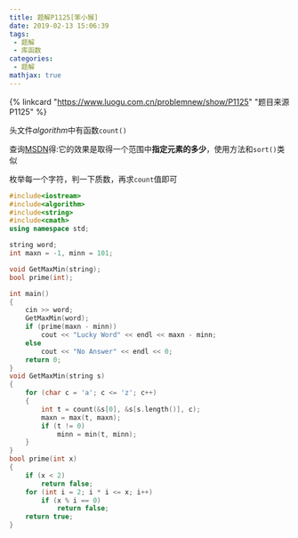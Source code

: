 ```yaml
---
title: 题解P1125[笨小猴]
date: 2019-02-13 15:06:39
tags:
 - 题解
 - 库函数
categories:
 - 题解
mathjax: true
---
```


<!-- placeholder -->

{% linkcard "https://www.luogu.com.cn/problemnew/show/P1125" "题目来源P1125" %}

头文件$algorithm$中有函数`count()`

查询[MSDN](https://docs.microsoft.com/zh-cn/cpp/standard-library/algorithm-functions?view=vs-2017#count)得:它的效果是取得一个范围中**指定元素的多少**，使用方法和`sort()`类似

枚举每一个字符，判一下质数，再求`count`值即可

<!-- more -->

```cpp
#include<iostream>
#include<algorithm>
#include<string>
#include<cmath>
using namespace std;

string word;
int maxn = -1, minn = 101;

void GetMaxMin(string);
bool prime(int);

int main()
{
    cin >> word;
    GetMaxMin(word);
    if (prime(maxn - minn))
        cout << "Lucky Word" << endl << maxn - minn;
    else
        cout << "No Answer" << endl << 0;
    return 0;
}
void GetMaxMin(string s)
{
    for (char c = 'a'; c <= 'z'; c++)
    {
        int t = count(&s[0], &s[s.length()], c);
        maxn = max(t, maxn);
        if (t != 0)
            minn = min(t, minn);
    }
}
bool prime(int x)
{
    if (x < 2)
        return false;
    for (int i = 2; i * i <= x; i++)
        if (x % i == 0)
            return false;
    return true;
}
```
